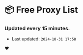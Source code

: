 # :package: Free Proxy List
### Updated every 15 minutes.

- Last updated: `2024-10-31 17:58`

:heart:
